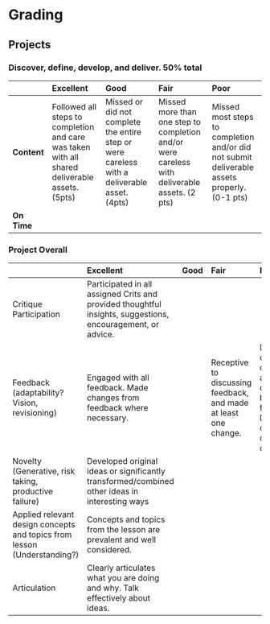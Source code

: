 # Grading



## Projects

### Discover, define, develop, and deliver.  50% total

|  | **Excellent** | **Good** | **Fair** | **Poor** |
| :--- | :--- | :--- | :--- | :--- |
| **Content** | Followed all steps to completion and care was taken with all shared deliverable assets. \(5pts\) | Missed or did not complete the entire step or were careless with a deliverable asset. \(4pts\) | Missed more than one step to completion and/or were careless with deliverable assets. \(2 pts\) | Missed most steps to completion and/or did not submit deliverable assets properly. \(0-1 pts\) |
| **On Time** |  |  |  |  |

### Project Overall

|  | **Excellent** | **Good** | **Fair** | **Poor** |
| :--- | :--- | :--- | :--- | :--- |
| Critique Participation | Participated in all assigned Crits and provided thoughtful insights, suggestions, encouragement, or advice. |  |  |  |
| Feedback \(adaptability? Vision, revisioning\) | Engaged with all feedback. Made changes from feedback where necessary. |  | Receptive to discussing feedback, and made at least one change. | Did not consider or make any changes based on feedback. Defensive of original choices. |
| Novelty \(Generative, risk taking, productive failure\) | Developed original ideas or significantly transformed/combined other ideas in interesting ways |  |  |  |
| Applied relevant design concepts and topics from lesson \(Understanding?\) | Concepts and topics from the lesson are prevalent and well considered. |  |  |  |
| Articulation | Clearly articulates what you are doing and why. Talk effectively about ideas. |  |  |  |




